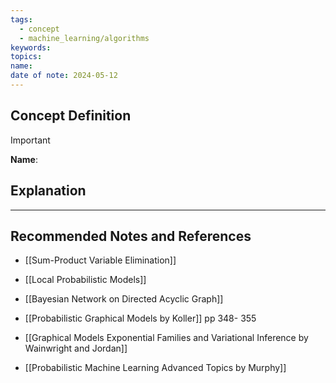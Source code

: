 ```yaml
---
tags:
  - concept
  - machine_learning/algorithms
keywords: 
topics: 
name: 
date of note: 2024-05-12
---
```


## Concept Definition

>[!important]
>**Name**: 



## Explanation





-----------
##  Recommended Notes and References


- [[Sum-Product Variable Elimination]]


- [[Local Probabilistic Models]]
- [[Bayesian Network on Directed Acyclic Graph]]


- [[Probabilistic Graphical Models by Koller]] pp 348- 355
- [[Graphical Models Exponential Families and Variational Inference by Wainwright and Jordan]]
- [[Probabilistic Machine Learning Advanced Topics by Murphy]]
